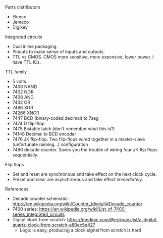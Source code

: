 Parts distributors 
- Elenco
- Jameco
- Digikey

Integrated circuits
- Dual inline packaging.
- Pinouts to make sense of inputs and outputs.
- TTL vs CMOS. CMOS more sensitive, more expensive, lower power. I have TTL ICs.

TTL family
- 5 volts.
- 7400 NAND
- 7402 NOR
- 7408 AND
- 7432 OR
- 7486 XOR
- 74266 XNOR
- 7447 BCD (binary-coded decimal) to 7seg
- 7474 D flip-flop
- 7475 Bistable latch (don't remember what this is?)
- 74148 Decimal to BCD encoder
- 7476 JK flip-flop. Two flip-flops wired together in a master-slave (unfortunate naming...) configuration
- 7490 decade counter. Saves you the trouble of wiring four JK flip flops sequentially.

Flip flops
- Set and reset are synchronous and take effect on the next clock cycle.
- Preset and clear are asynchronous and take effect _immediately_.

References
- Decade counter schematic: https://en.wikipedia.org/wiki/Counter_(digital)#Decade_counter
- 7400 series: https://en.wikipedia.org/wiki/List_of_7400-series_integrated_circuits
- Digital clock from scratch: https://medium.com/@erikvanzijst/a-digital-quartz-clock-from-scratch-a80ec5e427
  - Logic is easy, producing a clock signal from scratch is hard
